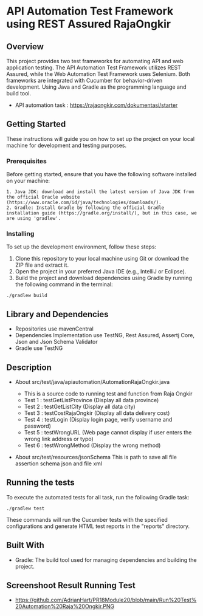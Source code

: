 # API Automation Test Framework using REST Assured RajaOngkir

## Overview

This project provides two test frameworks for automating API and web application testing. The API Automation Test Framework utilizes REST Assured, while the Web Automation Test Framework uses Selenium. Both frameworks are integrated with Cucumber for behavior-driven development. Using Java and Gradle as the programming language and build tool.

- API automation task : https://rajaongkir.com/dokumentasi/starter

## Getting Started

These instructions will guide you on how to set up the project on your local machine for development and testing purposes.

### Prerequisites

Before getting started, ensure that you have the following software installed on your machine:

```
1. Java JDK: download and install the latest version of Java JDK from the official Oracle website (https://www.oracle.com/id/java/technologies/downloads/).
2. Gradle: Install Gradle by following the official Gradle installation guide (https://gradle.org/install/), but in this case, we are using 'gradlew'.

```

### Installing

To set up the development environment, follow these steps:

1. Clone this repository to your local machine using Git or download the ZIP file and extract it.
2. Open the project in your preferred Java IDE (e.g., IntelliJ or Eclipse).
3. Build the project and download dependencies using Gradle by running the following command in the terminal:

```
./gradlew build

```

## Library and Dependencies

- Repositories use mavenCentral
- Dependencies Implementation use TestNG, Rest Assured, Assertj Core, Json and Json Schema Validator
- Gradle use TestNG

## Description

- About src/test/java/apiautomation/AutomationRajaOngkir.java

  - This is a source code to running test and function from Raja Ongkir
  - Test 1 : testGetListProvince (Display all data province)
  - Test 2 : testGetListCity (Display all data city)
  - Test 3 : testCostRajaOngkir (Display all data delivery cost)
  - Test 4 : testLogin (Display login page, verify username and password)
  - Test 5 : testWrongURL (Web page cannot display if user enters the wrong link address or typo)
  - Test 6 : testWrongMethod (Display the wrong method)

- About src/test/resources/jsonSchema
  This is path to save all file assertion schema json and file xml

## Running the tests

To execute the automated tests for all task, run the following Gradle task:

```
./gradlew test

```

These commands will run the Cucumber tests with the specified configurations and generate HTML test reports in the "reports" directory.

## Built With

- Gradle: The build tool used for managing dependencies and building the project.

## Screenshoot Result Running Test

- https://github.com/AdrianHart/PR18Module20/blob/main/Run%20Test%20Automation%20Raja%20Ongkir.PNG
